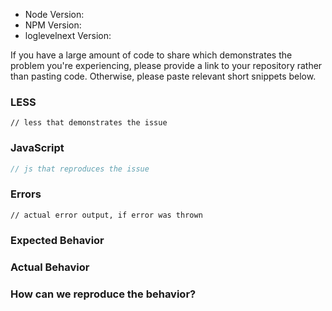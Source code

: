 <!--
  Please note: This template is not optional. Please fill in all fields and
  questions otherwise the issue may be closed. Please provide actual technical
  information about errors, if an error has occurred.
-->

* Node Version:
* NPM Version:
* loglevelnext Version:

If you have a large amount of code to share which demonstrates the problem you're experiencing, please provide a link to your
repository rather than pasting code. Otherwise, please paste relevant short snippets below.

### LESS

```less
// less that demonstrates the issue
```

### JavaScript

```js
// js that reproduces the issue
```

### Errors <!-- remove section if there are none -->

```
// actual error output, if error was thrown
```

### Expected Behavior

### Actual Behavior

### How can we reproduce the behavior?